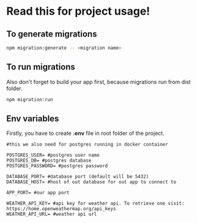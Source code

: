 # Read this for project usage!

## To generate migrations
```sh
npm migration:generate -- <migration name>
```
## To run migrations
Also don't forget to build your app first, because migrations run from dist folder.
```sh
npm migration:run
```

## Env variables
Firstly, you have to create **.env** file in root folder of the project.
```dotenv
#this we also need for postgres running in docker container

POSTGRES_USER= #postgres user name
POSTGRES_DB= #postgres database
POSTGRES_PASSWORD= #postgres password

DATABASE_PORT= #database port (default will be 5432)
DATABASE_HOST= #host of out database for out app to connect to

APP_PORT= #our app port

WEATHER_API_KEY= #api key for weather api. To retrieve one visit: https://home.openweathermap.org/api_keys
WEATHER_API_URL= #weather api url 
```